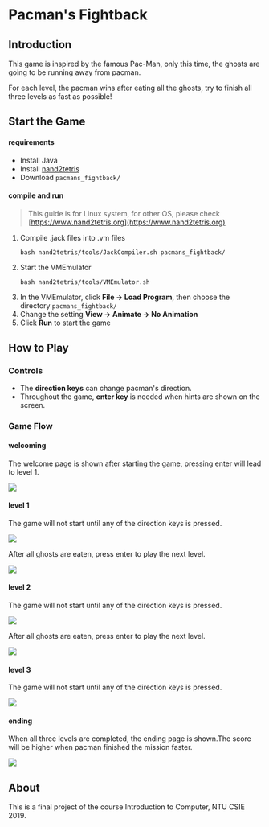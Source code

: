 # Pacman's Fightback

## Introduction

This game is inspired by the famous Pac-Man, only this time, the ghosts are going to be running away from pacman.

For each level, the pacman wins after eating all the ghosts, try to finish all three levels as fast as possible!

## Start the Game

#### requirements

- Install Java
- Install [nand2tetris](https://www.nand2tetris.org/software)
- Download `pacmans_fightback/`

#### compile and run

> This guide is for Linux system, for other OS, please check [https://www.nand2tetris.org](https://www.nand2tetris.org)

1. Compile .jack files into .vm files
    ```
    bash nand2tetris/tools/JackCompiler.sh pacmans_fightback/
    ```
2. Start the VMEmulator
    ```
    bash nand2tetris/tools/VMEmulator.sh
    ```
3. In the VMEmulator, click **File -> Load Program**, then choose the directory `pacmans_fightback/`
4. Change the setting **View -> Animate -> No Animation**
5. Click **Run** to start the game

## How to Play

### Controls

- The **direction keys** can change pacman's direction. 
- Throughout the game, **enter key** is needed when hints are shown on the screen.

### Game Flow

#### welcoming

The welcome page is shown after starting the game, pressing enter will lead to level 1.

![](https://i.imgur.com/oXofkKt.png)

#### level 1

The game will not start until any of the direction keys is pressed.

![](https://i.imgur.com/7UzDxE7.png)

After all ghosts are eaten, press enter to play the next level.

![](https://i.imgur.com/O3dx4Aq.png)

#### level 2

The game will not start until any of the direction keys is pressed.

![](https://i.imgur.com/HijuPy0.png)

After all ghosts are eaten, press enter to play the next level.

![](https://i.imgur.com/JeRQmCV.png)

#### level 3

The game will not start until any of the direction keys is pressed.

![](https://i.imgur.com/SJfhWlL.png)

#### ending 

When all three levels are completed, the ending page is shown.The score will be higher when pacman finished the mission faster.

![](https://i.imgur.com/W4fzoxs.png)

## About

This is a final project of the course Introduction to Computer, NTU CSIE 2019.